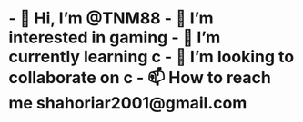 <h1><i></i>- 👋 Hi, I’m @TNM88
- 👀 I’m interested in gaming
- 🌱 I’m currently learning c
- 💞️ I’m looking to collaborate on c
- 📫 How to reach me shahoriar2001@gmail.com </h1></i>

<!---
TNM88/TNM88 is a ✨ special ✨ repository because its `README.md` (this file) appears on your GitHub profile.
You can click the Preview link to take a look at your changes.
--->
